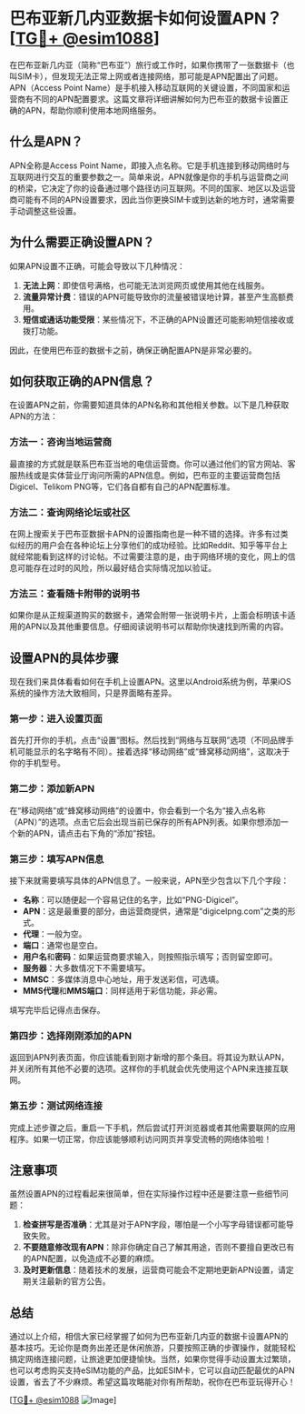 # 巴布亚新几内亚数据卡如何设置APN？[[TG💪+ @esim1088](https://t.me/s/esim1088)]

在巴布亚新几内亚（简称“巴布亚”）旅行或工作时，如果你携带了一张数据卡（也叫SIM卡），但发现无法正常上网或者连接网络，那可能是APN配置出了问题。APN（Access Point Name）是手机接入移动互联网的关键设置，不同国家和运营商有不同的APN配置要求。这篇文章将详细讲解如何为巴布亚的数据卡设置正确的APN，帮助你顺利使用本地网络服务。

## 什么是APN？

APN全称是Access Point Name，即接入点名称。它是手机连接到移动网络时与互联网进行交互的重要参数之一。简单来说，APN就像是你的手机与运营商之间的桥梁，它决定了你的设备通过哪个路径访问互联网。不同的国家、地区以及运营商可能有不同的APN设置要求，因此当你更换SIM卡或到达新的地方时，通常需要手动调整这些设置。

## 为什么需要正确设置APN？

如果APN设置不正确，可能会导致以下几种情况：

1. **无法上网**：即使信号满格，也可能无法浏览网页或使用其他在线服务。
2. **流量异常计费**：错误的APN可能导致你的流量被错误地计算，甚至产生高额费用。
3. **短信或通话功能受限**：某些情况下，不正确的APN设置还可能影响短信接收或拨打功能。

因此，在使用巴布亚的数据卡之前，确保正确配置APN是非常必要的。

## 如何获取正确的APN信息？

在设置APN之前，你需要知道具体的APN名称和其他相关参数。以下是几种获取APN的方法：

### 方法一：咨询当地运营商

最直接的方式就是联系巴布亚当地的电信运营商。你可以通过他们的官方网站、客服热线或是实体营业厅询问所需的APN信息。例如，巴布亚的主要运营商包括Digicel、Telikom PNG等，它们各自都有自己的APN配置标准。

### 方法二：查询网络论坛或社区

在网上搜索关于巴布亚数据卡APN的设置指南也是一种不错的选择。许多有过类似经历的用户会在各种论坛上分享他们的成功经验。比如Reddit、知乎等平台上就经常能看到这样的讨论帖。不过需要注意的是，由于网络环境的变化，网上的信息可能存在过时的风险，所以最好结合实际情况加以验证。

### 方法三：查看随卡附带的说明书

如果你是从正规渠道购买的数据卡，通常会附带一张说明卡片，上面会标明该卡适用的APN以及其他重要信息。仔细阅读说明书可以帮助你快速找到所需的内容。

## 设置APN的具体步骤

现在我们来具体看看如何在手机上设置APN。这里以Android系统为例，苹果iOS系统的操作方法大致相同，只是界面略有差异。

### 第一步：进入设置页面

首先打开你的手机，点击“设置”图标。然后找到“网络与互联网”选项（不同品牌手机可能显示的名字略有不同）。接着选择“移动网络”或“蜂窝移动网络”，这取决于你的手机型号。

### 第二步：添加新APN

在“移动网络”或“蜂窝移动网络”的设置中，你会看到一个名为“接入点名称（APN）”的选项。点击它后会出现当前已保存的所有APN列表。如果你想添加一个新的APN，请点击右下角的“添加”按钮。

### 第三步：填写APN信息

接下来就需要填写具体的APN信息了。一般来说，APN至少包含以下几个字段：

- **名称**：可以随便起一个容易记住的名字，比如“PNG-Digicel”。
- **APN**：这是最重要的部分，由运营商提供，通常是“digicelpng.com”之类的形式。
- **代理**：一般为空。
- **端口**：通常也是空白。
- **用户名**和**密码**：如果运营商要求输入，则按照指示填写；否则留空即可。
- **服务器**：大多数情况下不需要填写。
- **MMSC**：多媒体消息中心地址，用于发送彩信，可选填。
- **MMS代理**和**MMS端口**：同样适用于彩信功能，非必需。

填写完毕后记得点击保存。

### 第四步：选择刚刚添加的APN

返回到APN列表页面，你应该能看到刚才新增的那个条目。将其设为默认APN，并关闭所有其他不必要的选项。这样你的手机就会优先使用这个APN来连接互联网。

### 第五步：测试网络连接

完成上述步骤之后，重启一下手机，然后尝试打开浏览器或者其他需要联网的应用程序。如果一切正常，你应该能够顺利访问网页并享受流畅的网络体验啦！

## 注意事项

虽然设置APN的过程看起来很简单，但在实际操作过程中还是要注意一些细节问题：

1. **检查拼写是否准确**：尤其是对于APN字段，哪怕是一个小写字母错误都可能导致失败。
2. **不要随意修改现有APN**：除非你确定自己了解其用途，否则不要擅自更改已有的APN配置，以免造成不必要的麻烦。
3. **及时更新信息**：随着技术的发展，运营商可能会不定期地更新APN设置，请定期关注最新的官方公告。

## 总结

通过以上介绍，相信大家已经掌握了如何为巴布亚新几内亚的数据卡设置APN的基本技巧。无论你是商务出差还是休闲旅游，只要按照正确的步骤操作，就能轻松搞定网络连接问题，让旅途更加便捷愉快。当然，如果你觉得手动设置太过繁琐，也可以考虑购买支持eSIM功能的产品，比如ESIM卡，它可以自动匹配最优的APN设置，省去了不少麻烦。希望这篇攻略能对你有所帮助，祝你在巴布亚玩得开心！

[[TG💪+ @esim1088](https://t.me/s/esim1088) ![Image](https://i.postimg.cc/4NQfJmqS/Snipaste-2025-05-13-00-14-12.png)]